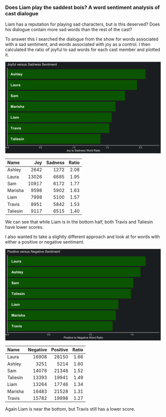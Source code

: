 
### Does Liam play the saddest bois? A word sentiment analysis of cast dialogue

Liam has a reputation for playing sad characters, but is this deserved?
Does his dialogue contain more sad words than the rest of the cast?

To answer this I searched the dialogue from the show for words
associated with a sad sentiment, and words associated with joy as a
control. I then calculated the ratio of joyful to sad words for each
cast member and plotted it.

![joyful vs sad](../plots/joySadPlot.png)

| Name     |   Joy | Sadness | Ratio |
|:---------|------:|--------:|------:|
| Ashley   |  2642 |    1272 |  2.08 |
| Laura    | 13026 |    6685 |  1.95 |
| Sam      | 10917 |    6172 |  1.77 |
| Marisha  |  9598 |    5902 |  1.63 |
| Liam     |  7998 |    5100 |  1.57 |
| Travis   |  8951 |    5842 |  1.53 |
| Taliesin |  9117 |    6515 |  1.40 |

We can see that while Liam is in the bottom half, both Travis and
Taliesin have lower scores.

I also wanted to take a slightly different approach and look at for
words with either a positive or negative sentiment.

![positive vs negative](../plots/positiveNegativePlot.png)

| Name     | Negative | Positive | Ratio |
|:---------|---------:|---------:|------:|
| Laura    |    16908 |    28150 |  1.66 |
| Ashley   |     3251 |     5214 |  1.60 |
| Sam      |    14076 |    21348 |  1.52 |
| Taliesin |    13393 |    19941 |  1.49 |
| Liam     |    13264 |    17746 |  1.34 |
| Marisha  |    16483 |    21528 |  1.31 |
| Travis   |    15782 |    19998 |  1.27 |

Again Liam is near the bottom, but Travis still has a lower score.
